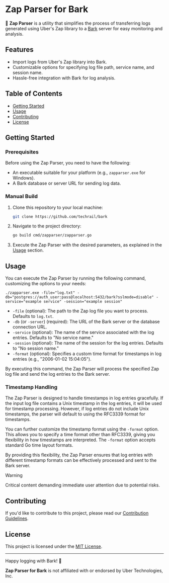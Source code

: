 # Zap Parser for Bark

🚀 **Zap Parser** is a utility that simplifies the process of transferring logs generated using Uber's Zap library to a [Bark](https://github.com/techrail/bark) server for easy monitoring and analysis.

## Features

- Import logs from Uber's Zap library into Bark.
- Customizable options for specifying log file path, service name, and session name.
- Hassle-free integration with Bark for log analysis.

## Table of Contents

- [Getting Started](#getting-started)
- [Usage](#usage)
- [Contributing](#contributing)
- [License](#license)

## Getting Started

### Prerequisites

Before using the Zap Parser, you need to have the following:

- An executable suitable for your platform (e.g., `zapparser.exe` for Windows).
- A Bark database or server URL for sending log data.

### Manual Build

1. Clone this repository to your local machine:

   ```bash
   git clone https://github.com/techrail/bark
   ```

2. Navigate to the project directory:

   ```bash
   go build cmd/zapparser/zapparser.go
   ```

3. Execute the Zap Parser with the desired parameters, as explained in the [Usage](#usage) section.

## Usage

You can execute the Zap Parser by running the following command, customizing the options to your needs:

```shell
./zapparser.exe -file="log.txt" -db="postgres://auth_user:pass@localhost:5432/bark?sslmode=disable" -service="example service" -session="example session"
```

- `-file` (optional): The path to the Zap log file you want to process. Defaults to `log.txt`.
- `-db` (or `-server`) (required): The URL of the Bark server or the database connection URL.
- `-service` (optional): The name of the service associated with the log entries. Defaults to "No service name."
- `-session` (optional): The name of the session for the log entries. Defaults to "No session name."
- `-format` (optional): Specifies a custom time format for timestamps in log entries (e.g., "2006-01-02 15:04:05").

By executing this command, the Zap Parser will process the specified Zap log file and send the log entries to the Bark server.

### Timestamp Handling

The Zap Parser is designed to handle timestamps in log entries gracefully. If the input log file contains a Unix timestamp in the log entries, it will be used for timestamp processing. However, if log entries do not include Unix timestamps, the parser will default to using the RFC3339 format for timestamps.

You can further customize the timestamp format using the `-format` option. This allows you to specify a time format other than RFC3339, giving you flexibility in how timestamps are interpreted. The `-format` option accepts standard Go time layout formats.

By providing this flexibility, the Zap Parser ensures that log entries with different timestamp formats can be effectively processed and sent to the Bark server.

> [!WARNING]  
> Critical content demanding immediate user attention due to potential risks.

## Contributing

If you'd like to contribute to this project, please read our [Contribution Guidelines](../../CONTRIBUTING.md).

## License

This project is licensed under the [MIT License](../../LICENSE).

---

Happy logging with Bark! 🌟

**Zap Parser for Bark** is not affiliated with or endorsed by Uber Technologies, Inc.